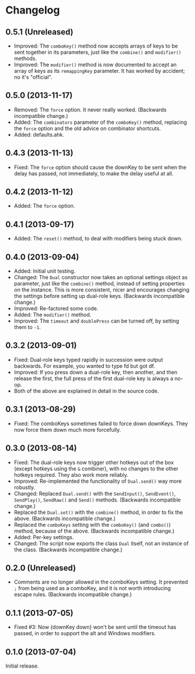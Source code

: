 Changelog
=========

0.5.1 (Unreleased)
------------------

- Improved: The `comboKey()` method now accepts arrays of keys to be sent together in its parameters, just like the `combine()` and `modifier()` methods.
- Improved: The `modifier()` method is now documented to accept an array of keys as its `remappingKey` parameter. It has worked by accident; no it's "official".

0.5.0 (2013-11-17)
------------------

- Removed: The `force` option. It never really worked. (Backwards incompatible change.)
- Added: The `combinators` parameter of the `comboKey()` method, replacing the `force` option and
  the old advice on combinator shortcuts.
- Added: defaults.ahk.

0.4.3 (2013-11-13)
------------------

- Fixed: The `force` option should cause the downKey to be sent when the delay has passed, not
  immediately, to make the delay useful at all.

0.4.2 (2013-11-12)
------------------

- Added: The `force` option.

0.4.1 (2013-09-17)
------------------

- Added: The `reset()` method, to deal with modifiers being stuck down.

0.4.0 (2013-09-04)
------------------

- Added: Initial unit testing.
- Changed: The `Dual` constructor now takes an optional settings object as parameter, just like the
  `combine()` method, instead of setting properties on the instance. This is more consistent, nicer
  and encourages changing the settings before setting up dual-role keys. (Backwards incompatible
  change.)
- Improved: Re-factored some code.
- Added: The `modifier()` method.
- Improved: The `timeout` and `doublePress` can be turned off, by setting them to `-1`.

0.3.2 (2013-09-01)
------------------

- Fixed: Dual-role keys typed rapidly in succession were output backwards. For example, you wanted
  to type fd but got df.
- Improved: If you press down a dual-role key, then another, and then release the first, the full
  press of the first dual-role key is always a no-op.
- Both of the above are explained in detail in the source code.

0.3.1 (2013-08-29)
------------------

- Fixed: The comboKeys sometimes failed to force down downKeys. They now force them down much more
  forcefully.

0.3.0 (2013-08-14)
------------------

- Fixed: The dual-role keys now trigger other hotkeys out of the box (except hotkeys using the `&`
  combiner), with no changes to the other hotkeys required. They also work more reliably.
- Improved: Re-implemented the functionality of `Dual.send()` way more robustly.
- Changed: Replaced `Dual.send()` with the `SendInput()`, `SendEvent()`, `SendPlay()`, `SendRaw()`
  and `Send()` methods. (Backwards incompatible change.)
- Replaced the `Dual.set()` with the `combine()` method, in order to fix the above. (Backwards
  incompatible change.)
- Replaced the `comboKeys` setting with the `comboKey()` (and `combo()`) method, because of the
  above. (Backwards incompatible change.)
- Added: Per-key settings.
- Changed: The script now exports the class `Dual` itself, not an instance of the class. (Backwards
  incompatible change.)

0.2.0 (Unreleased)
------------------

- Comments are no longer allowed in the comboKeys setting. It prevented `;` from being used as a
  comboKey, and it is not worth introducing escape rules. (Backwards incompatible change.)

0.1.1 (2013-07-05)
------------------

- Fixed #3: Now {downKey down} won't be sent until the timeout has passed, in order to support the
  alt and Windows modifiers.

0.1.0 (2013-07-04)
------------------

Initial release.
